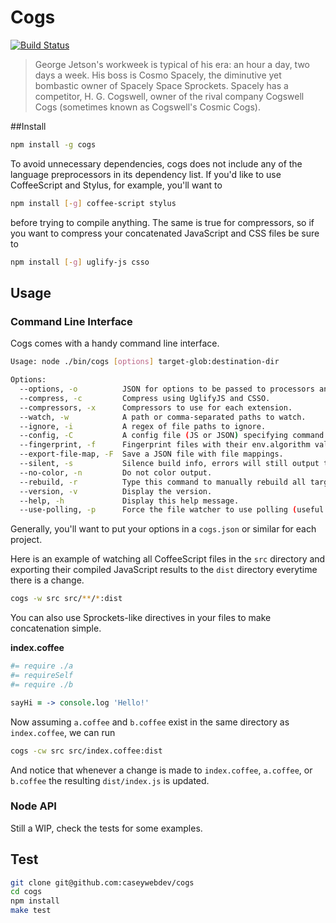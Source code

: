 # Cogs

[![Build Status](https://secure.travis-ci.org/caseywebdev/cogs.png)](http://travis-ci.org/caseywebdev/cogs)

> George Jetson's workweek is typical of his era: an hour a day, two days a
> week. His boss is Cosmo Spacely, the diminutive yet bombastic owner of Spacely
> Space Sprockets. Spacely has a competitor, H. G. Cogswell, owner of the rival
> company Cogswell Cogs (sometimes known as Cogswell's Cosmic Cogs).

##Install


```bash
npm install -g cogs
```

To avoid unnecessary dependencies, cogs does not include any of the language
preprocessors in its dependency list. If you'd like to use CoffeeScript and
Stylus, for example, you'll want to

```bash
npm install [-g] coffee-script stylus
```

before trying to compile anything. The same is true for compressors, so if you
want to compress your concatenated JavaScript and CSS files be sure to

```bash
npm install [-g] uglify-js csso
```

## Usage

### Command Line Interface

Cogs comes with a handy command line interface.

```bash
Usage: node ./bin/cogs [options] target-glob:destination-dir

Options:
  --options, -o          JSON for options to be passed to processors and compressors.
  --compress, -c         Compress using UglifyJS and CSSO.
  --compressors, -x      Compressors to use for each extension.
  --watch, -w            A path or comma-separated paths to watch.
  --ignore, -i           A regex of file paths to ignore.
  --config, -C           A config file (JS or JSON) specifying command line options.                         [default: "cogs.json"]
  --fingerprint, -f      Fingerprint files with their env.algorithm value.
  --export-file-map, -F  Save a JSON file with file mappings.
  --silent, -s           Silence build info, errors will still output to stderr.
  --no-color, -n         Do not color output.
  --rebuild, -r          Type this command to manually rebuild all targets. Set to - to disable.             [default: "rb"]
  --version, -v          Display the version.
  --help, -h             Display this help message.
  --use-polling, -p      Force the file watcher to use polling (useful when using the watch flag over NFS).  [default: false]
```

Generally, you'll want to put your options in a `cogs.json` or similar for each
project.

Here is an example of watching all CoffeeScript files in the `src` directory and
exporting their compiled JavaScript results to the `dist` directory everytime
there is a change.

```bash
cogs -w src src/**/*:dist
```

You can also use Sprockets-like directives in your files to make concatenation
simple.

**index.coffee**
```coffee
#= require ./a
#= requireSelf
#= require ./b

sayHi = -> console.log 'Hello!'
```

Now assuming `a.coffee` and `b.coffee` exist in the same directory as
`index.coffee`, we can run

```bash
cogs -cw src src/index.coffee:dist
```

And notice that whenever a change is made to `index.coffee`, `a.coffee`, or
`b.coffee` the resulting `dist/index.js` is updated.

### Node API

Still a WIP, check the tests for some examples.

## Test

```bash
git clone git@github.com:caseywebdev/cogs
cd cogs
npm install
make test
```
